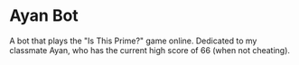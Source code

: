 # Ayan Bot
A bot that plays the "Is This Prime?" game online. Dedicated to my classmate Ayan, who has the current high score of 66 (when not cheating).

